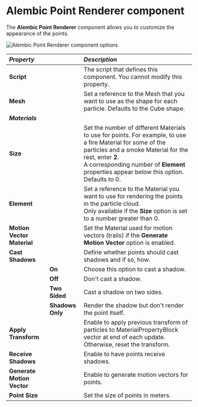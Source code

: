 # Alembic Point Renderer component

The **Alembic Point Renderer** component allows you to customize the appearance of the points.

![Alembic Point Renderer component options](images/abc_point_renderer_options.png)



| ***Property*** || ***Description*** |
|:---|:---|:---|
| **Script** || The script that defines this component. You cannot modify this property. |
| **Mesh** || Set a reference to the Mesh that you want to use as the shape for each particle. Defaults to the Cube shape. |
| ***Materials*** |||
| **Size** || Set the number of different Materials to use for points. For example, to use a fire Material for some of the particles and a smoke Material for the rest, enter **2**. <br/>A corresponding number of **Element** properties appear below this option. <br/>Defaults to 0. |
| **Element <number>** || Set a reference to the Material you want to use for rendering the points in the particle cloud.<br/>Only available if the **Size** option is set to a number greater than 0. |
| **Motion Vector Material** || Set the Material used for motion vectors (trails) if the **Generate Motion Vector** option is enabled. |
| **Cast Shadows** || Define whether points should cast shadows and if so, how. |
|| **On** | Choose this option to cast a shadow. |
|| **Off** | Don't cast a shadow. |
|| **Two Sided** | Cast a shadow on two sides. |
|| **Shadows Only** | Render the shadow but don't render the point itself. |
| **Apply Transform** || Enable to apply previous transform of particles to MaterialPropertyBlock vector at end of each update. Otherwise, reset the transform. |
| **Receive Shadows** || Enable to have points receive shadows. |
| **Generate Motion Vector** || Enable to generate motion vectors for points. |
| **Point Size** || Set the size of points in meters. |
